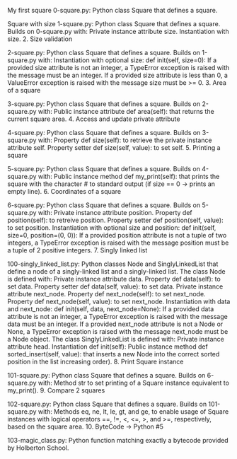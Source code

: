 My first square
0-square.py: Python class Square that defines a square.

Square with size
1-square.py: Python class Square that defines a square. Builds on 0-square.py with: Private instance attribute size. Instantiation with size. 2. Size validation

2-square.py: Python class Square that defines a square. Builds on 1-square.py with: Instantiation with optional size: def init(self, size=0): If a provided size attribute is not an integer, a TypeError exception is raised with the message must be an integer. If a provided size attribute is less than 0, a ValueError exception is raised with the message size must be >= 0. 3. Area of a square

3-square.py: Python class Square that defines a square. Builds on 2-square.py with: Public instance attribute def area(self): that returns the current square area. 4. Access and update private attribute

4-square.py: Python class Square that defines a square. Builds on 3-square.py with: Property def size(self): to retrieve the private instance attribute self. Property setter def size(self, value): to set self. 5. Printing a square

5-square.py: Python class Square that defines a square. Builds on 4-square.py with: Public instance method def my_print(self): that prints the square with the character # to standard output (if size == 0 -> prints an empty line). 6. Coordinates of a square

6-square.py: Python class Square that defines a square. Builds on 5-square.py with: Private instance attribute position. Property def position(self): to retreive position. Property setter def position(self, value): to set position. Instantiation with optional size and position: def init(self, size=0, position=(0, 0)): If a provided position attribute is not a tuple of two integers, a TypeError exception is raised with the message position must be a tuple of 2 positive integers. 7. Singly linked list

100-singly_linked_list.py: Python classes Node and SinglyLinkedList that define a node of a singly-linked list and a singly-linked list. The class Node is defined with: Private instance attribute data. Property def data(self): to set data. Property setter def data(self, value): to set data. Private instance attribute next_node. Property def next_node(self): to set next_node. Property def next_node(self, value): to set next_node. Instantiation with data and next_node: def init(self, data, next_node=None): If a provided data attribute is not an integer, a TypeError exception is raised with the message data must be an integer. If a provided next_node attribute is not a Node or None, a TypeError exception is raised with the message next_node must be a Node object. The class SinglyLinkedList is defined with: Private instance attribute head. Instantiation def init(self): Public instance method def sorted_insert(self, value): that inserts a new Node into the correct sorted position in the list increasing order). 8. Print Square instance

101-square.py: Python class Square that defines a square. Builds on 6-square.py with: Method str to set printing of a Square instance equivalent to my_print(). 9. Compare 2 squares

102-square.py: Python class Square that defines a square. Builds on 101-square.py with: Methods eq, ne, lt, le, gt, and ge, to enable usage of Square instances with logical operators ==, !=, <, <=, >, and >=, respectively, based on the square area. 10. ByteCode -> Python #5

103-magic_class.py: Python function matching exactly a bytecode provided by Holberton School.
